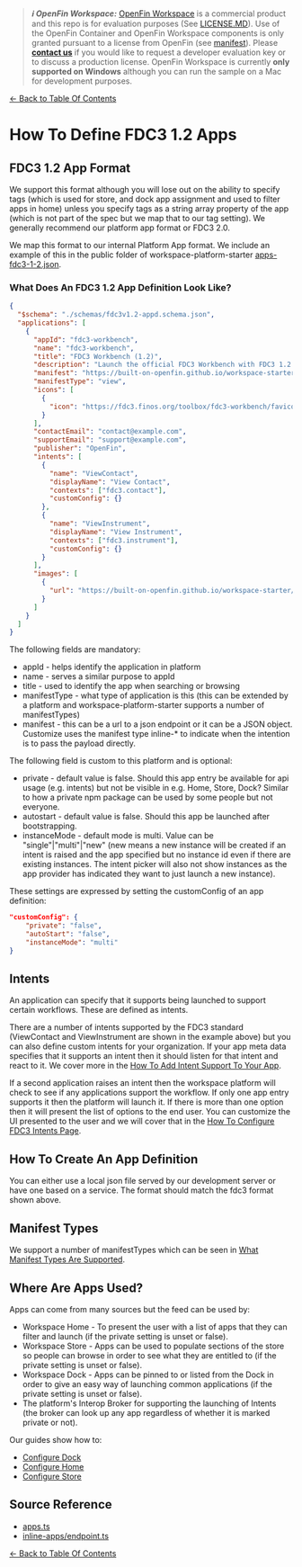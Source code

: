 > **_:information_source: OpenFin Workspace:_** [OpenFin Workspace](https://www.openfin.co/workspace/) is a commercial product and this repo is for evaluation purposes (See [LICENSE.MD](../LICENSE.MD)). Use of the OpenFin Container and OpenFin Workspace components is only granted pursuant to a license from OpenFin (see [manifest](../public/manifest.fin.json)). Please [**contact us**](https://www.openfin.co/workspace/poc/) if you would like to request a developer evaluation key or to discuss a production license.
> OpenFin Workspace is currently **only supported on Windows** although you can run the sample on a Mac for development purposes.

[<- Back to Table Of Contents](../README.md)

# How To Define FDC3 1.2 Apps

## FDC3 1.2 App Format

We support this format although you will lose out on the ability to specify tags (which is used for store, and dock app assignment and used to filter apps in home) unless you specify tags as a string array property of the app (which is not part of the spec but we map that to our tag setting). We generally recommend our platform app format or FDC3 2.0.

We map this format to our internal Platform App format. We include an example of this in the public folder of workspace-platform-starter [apps-fdc3-1-2.json](../public/apps-fdc3-1-2.json).

### What Does An FDC3 1.2 App Definition Look Like?

```json
{
  "$schema": "./schemas/fdc3v1.2-appd.schema.json",
  "applications": [
    {
      "appId": "fdc3-workbench",
      "name": "fdc3-workbench",
      "title": "FDC3 Workbench (1.2)",
      "description": "Launch the official FDC3 Workbench with FDC3 1.2 enabled.",
      "manifest": "https://built-on-openfin.github.io/workspace-starter/workspace/v13.0.0/common/views/fdc3/workbench/fdc3-workbench.view.fin.json",
      "manifestType": "view",
      "icons": [
        {
          "icon": "https://fdc3.finos.org/toolbox/fdc3-workbench/favicon.ico"
        }
      ],
      "contactEmail": "contact@example.com",
      "supportEmail": "support@example.com",
      "publisher": "OpenFin",
      "intents": [
        {
          "name": "ViewContact",
          "displayName": "View Contact",
          "contexts": ["fdc3.contact"],
          "customConfig": {}
        },
        {
          "name": "ViewInstrument",
          "displayName": "View Instrument",
          "contexts": ["fdc3.instrument"],
          "customConfig": {}
        }
      ],
      "images": [
        {
          "url": "https://built-on-openfin.github.io/workspace-starter/workspace/v13.0.0/common/images/previews/fdc3-workbench.png"
        }
      ]
    }
  ]
}
```

The following fields are mandatory:

- appId - helps identify the application in platform
- name - serves a similar purpose to appId
- title - used to identify the app when searching or browsing
- manifestType - what type of application is this (this can be extended by a platform and workspace-platform-starter supports a number of manifestTypes)
- manifest - this can be a url to a json endpoint or it can be a JSON object. Customize uses the manifest type inline-\* to indicate when the intention is to pass the payload directly.

The following field is custom to this platform and is optional:

- private - default value is false. Should this app entry be available for api usage (e.g. intents) but not be visible in e.g. Home, Store, Dock? Similar to how a private npm package can be used by some people but not everyone.
- autostart - default value is false. Should this app be launched after bootstrapping.
- instanceMode - default mode is multi. Value can be "single"|"multi"|"new" (new means a new instance will be created if an intent is raised and the app specified but no instance id even if there are existing instances. The intent picker will also not show instances as the app provider has indicated they want to just launch a new instance).

These settings are expressed by setting the customConfig of an app definition:

```json
"customConfig": {
    "private": "false",
    "autoStart": "false",
    "instanceMode": "multi"
}
```

## Intents

An application can specify that it supports being launched to support certain workflows. These are defined as intents.

There are a number of intents supported by the FDC3 standard (ViewContact and ViewInstrument are shown in the example above) but you can also define custom intents for your organization. If your app meta data specifies that it supports an intent then it should listen for that intent and react to it. We cover more in the [How To Add Intent Support To Your App](./how-to-add-intent-support-to-your-app.md).

If a second application raises an intent then the workspace platform will check to see if any applications support the workflow. If only one app entry supports it then the platform will launch it. If there is more than one option then it will present the list of options to the end user. You can customize the UI presented to the user and we will cover that in the [How To Configure FDC3 Intents Page](./how-to-configure-fdc3-intents.md).

## How To Create An App Definition

You can either use a local json file served by our development server or have one based on a service. The format should match the fdc3 format shown above.

## Manifest Types

We support a number of manifestTypes which can be seen in [What Manifest Types Are Supported](./what-manifest-types-are-supported.md).

## Where Are Apps Used?

Apps can come from many sources but the feed can be used by:

- Workspace Home - To present the user with a list of apps that they can filter and launch (if the private setting is unset or false).
- Workspace Store - Apps can be used to populate sections of the store so people can browse in order to see what they are entitled to (if the private setting is unset or false).
- Workspace Dock - Apps can be pinned to or listed from the Dock in order to give an easy way of launching common applications (if the private setting is unset or false).
- The platform's Interop Broker for supporting the launching of Intents (the broker can look up any app regardless of whether it is marked private or not).

Our guides show how to:

- [Configure Dock](./how-to-customize-dock.md)
- [Configure Home](./how-to-customize-home.md)
- [Configure Store](./how-to-customize-store.md)

## Source Reference

- [apps.ts](../client/src/framework/apps.ts)
- [inline-apps/endpoint.ts](../client/src/modules/endpoint/inline-apps/endpoint.ts)

[<- Back to Table Of Contents](../README.md)
